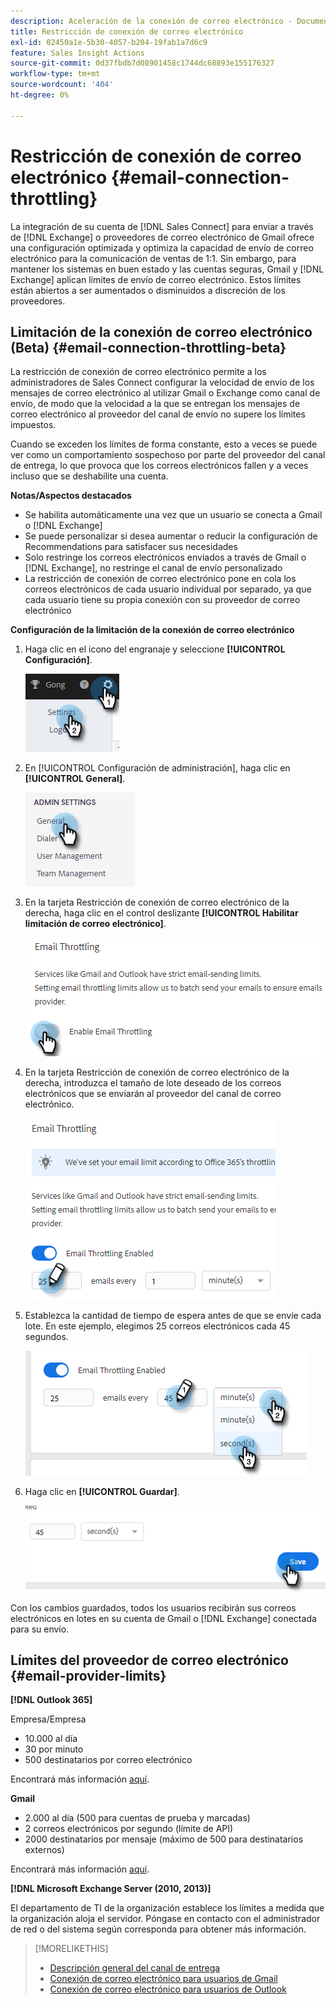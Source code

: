 ```yaml
---
description: Aceleración de la conexión de correo electrónico - Documentos de Marketo - Documentación del producto
title: Restricción de conexión de correo electrónico
exl-id: 02450a1e-5b30-4057-b204-19fab1a7d6c9
feature: Sales Insight Actions
source-git-commit: 0d37fbdb7d08901458c1744dc68893e155176327
workflow-type: tm+mt
source-wordcount: '404'
ht-degree: 0%

---
```


# Restricción de conexión de correo electrónico {#email-connection-throttling}

La integración de su cuenta de [!DNL Sales Connect] para enviar a través de [!DNL Exchange] o proveedores de correo electrónico de Gmail ofrece una configuración optimizada y optimiza la capacidad de envío de correo electrónico para la comunicación de ventas de 1:1. Sin embargo, para mantener los sistemas en buen estado y las cuentas seguras, Gmail y [!DNL Exchange] aplican límites de envío de correo electrónico. Estos límites están abiertos a ser aumentados o disminuidos a discreción de los proveedores.

## Limitación de la conexión de correo electrónico (Beta) {#email-connection-throttling-beta}

La restricción de conexión de correo electrónico permite a los administradores de Sales Connect configurar la velocidad de envío de los mensajes de correo electrónico al utilizar Gmail o Exchange como canal de envío, de modo que la velocidad a la que se entregan los mensajes de correo electrónico al proveedor del canal de envío no supere los límites impuestos.

Cuando se exceden los límites de forma constante, esto a veces se puede ver como un comportamiento sospechoso por parte del proveedor del canal de entrega, lo que provoca que los correos electrónicos fallen y a veces incluso que se deshabilite una cuenta.

**Notas/Aspectos destacados**

* Se habilita automáticamente una vez que un usuario se conecta a Gmail o [!DNL Exchange]
* Se puede personalizar si desea aumentar o reducir la configuración de Recommendations para satisfacer sus necesidades
* Solo restringe los correos electrónicos enviados a través de Gmail o [!DNL Exchange], no restringe el canal de envío personalizado
* La restricción de conexión de correo electrónico pone en cola los correos electrónicos de cada usuario individual por separado, ya que cada usuario tiene su propia conexión con su proveedor de correo electrónico

**Configuración de la limitación de la conexión de correo electrónico**

1. Haga clic en el icono del engranaje y seleccione **[!UICONTROL Configuración]**.

   ![](assets/email-connection-throttling-1.png)

1. En [!UICONTROL Configuración de administración], haga clic en **[!UICONTROL General]**.

   ![](assets/email-connection-throttling-2.png)

1. En la tarjeta Restricción de conexión de correo electrónico de la derecha, haga clic en el control deslizante **[!UICONTROL Habilitar limitación de correo electrónico]**.

   ![](assets/email-connection-throttling-3.png)

1. En la tarjeta Restricción de conexión de correo electrónico de la derecha, introduzca el tamaño de lote deseado de los correos electrónicos que se enviarán al proveedor del canal de correo electrónico.

   ![](assets/email-connection-throttling-4.png)

1. Establezca la cantidad de tiempo de espera antes de que se envíe cada lote. En este ejemplo, elegimos 25 correos electrónicos cada 45 segundos.

   ![](assets/email-connection-throttling-5.png)

1. Haga clic en **[!UICONTROL Guardar]**.

   ![](assets/email-connection-throttling-6.png)

Con los cambios guardados, todos los usuarios recibirán sus correos electrónicos en lotes en su cuenta de Gmail o [!DNL Exchange] conectada para su envío.

## Límites del proveedor de correo electrónico {#email-provider-limits}

**[!DNL Outlook 365]**

Empresa/Empresa

* 10.000 al día
* 30 por minuto
* 500 destinatarios por correo electrónico

Encontrará más información [aquí](https://docs.microsoft.com/en-us/office365/servicedescriptions/exchange-online-service-description/exchange-online-limits?redirectedfrom=MSDN#RecipientLimits).

**Gmail**

* 2.000 al día (500 para cuentas de prueba y marcadas)
* 2 correos electrónicos por segundo (límite de API)
* 2000 destinatarios por mensaje (máximo de 500 para destinatarios externos)

Encontrará más información [aquí](https://support.google.com/a/answer/166852?hl=en).

**[!DNL Microsoft Exchange Server (2010, 2013)]**

El departamento de TI de la organización establece los límites a medida que la organización aloja el servidor. Póngase en contacto con el administrador de red o del sistema según corresponda para obtener más información.

>[!MORELIKETHIS]
>
>* [Descripción general del canal de entrega](/help/marketo/product-docs/marketo-sales-connect/email/email-delivery/delivery-channel-overview.md)
>* [Conexión de correo electrónico para usuarios de Gmail](/help/marketo/product-docs/marketo-sales-connect/email-plugins/gmail/email-connection-for-gmail-users.md)
>* [Conexión de correo electrónico para usuarios de Outlook](/help/marketo/product-docs/marketo-sales-connect/email-plugins/msc-for-outlook/email-connection-for-outlook-users.md)
